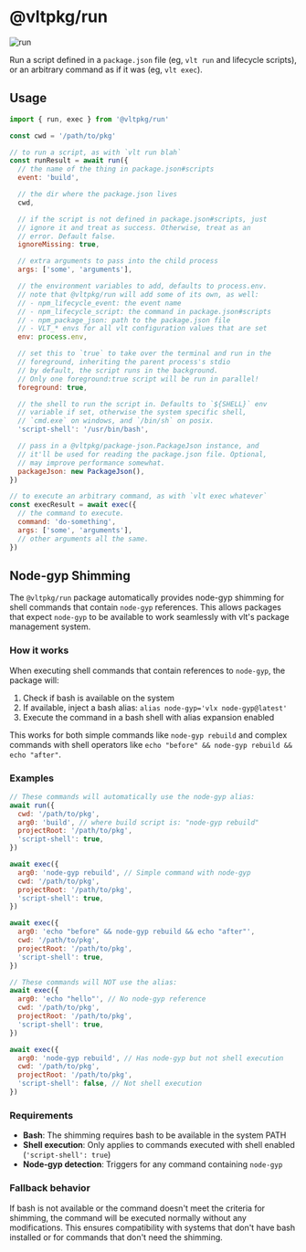 # @vltpkg/run

![run](https://github.com/user-attachments/assets/7546e081-c35c-44ac-a4bc-05caf88b7a2b)

Run a script defined in a `package.json` file (eg, `vlt run` and
lifecycle scripts), or an arbitrary command as if it was (eg,
`vlt exec`).

## Usage

```js
import { run, exec } from '@vltpkg/run'

const cwd = '/path/to/pkg'

// to run a script, as with `vlt run blah`
const runResult = await run({
  // the name of the thing in package.json#scripts
  event: 'build',

  // the dir where the package.json lives
  cwd,

  // if the script is not defined in package.json#scripts, just
  // ignore it and treat as success. Otherwise, treat as an
  // error. Default false.
  ignoreMissing: true,

  // extra arguments to pass into the child process
  args: ['some', 'arguments'],

  // the environment variables to add, defaults to process.env.
  // note that @vltpkg/run will add some of its own, as well:
  // - npm_lifecycle_event: the event name
  // - npm_lifecycle_script: the command in package.json#scripts
  // - npm_package_json: path to the package.json file
  // - VLT_* envs for all vlt configuration values that are set
  env: process.env,

  // set this to `true` to take over the terminal and run in the
  // foreground, inheriting the parent process's stdio
  // by default, the script runs in the background.
  // Only one foreground:true script will be run in parallel!
  foreground: true,

  // the shell to run the script in. Defaults to `${SHELL}` env
  // variable if set, otherwise the system specific shell,
  // `cmd.exe` on windows, and `/bin/sh` on posix.
  'script-shell': '/usr/bin/bash',

  // pass in a @vltpkg/package-json.PackageJson instance, and
  // it'll be used for reading the package.json file. Optional,
  // may improve performance somewhat.
  packageJson: new PackageJson(),
})

// to execute an arbitrary command, as with `vlt exec whatever`
const execResult = await exec({
  // the command to execute.
  command: 'do-something',
  args: ['some', 'arguments'],
  // other arguments all the same.
})
```

## Node-gyp Shimming

The `@vltpkg/run` package automatically provides node-gyp shimming for
shell commands that contain `node-gyp` references. This allows
packages that expect `node-gyp` to be available to work seamlessly
with vlt's package management system.

### How it works

When executing shell commands that contain references to `node-gyp`,
the package will:

1. Check if bash is available on the system
2. If available, inject a bash alias:
   `alias node-gyp='vlx node-gyp@latest'`
3. Execute the command in a bash shell with alias expansion enabled

This works for both simple commands like `node-gyp rebuild` and
complex commands with shell operators like
`echo "before" && node-gyp rebuild && echo "after"`.

### Examples

```js
// These commands will automatically use the node-gyp alias:
await run({
  cwd: '/path/to/pkg',
  arg0: 'build', // where build script is: "node-gyp rebuild"
  projectRoot: '/path/to/pkg',
  'script-shell': true,
})

await exec({
  arg0: 'node-gyp rebuild', // Simple command with node-gyp
  cwd: '/path/to/pkg',
  projectRoot: '/path/to/pkg',
  'script-shell': true,
})

await exec({
  arg0: 'echo "before" && node-gyp rebuild && echo "after"',
  cwd: '/path/to/pkg',
  projectRoot: '/path/to/pkg',
  'script-shell': true,
})

// These commands will NOT use the alias:
await exec({
  arg0: 'echo "hello"', // No node-gyp reference
  cwd: '/path/to/pkg',
  projectRoot: '/path/to/pkg',
  'script-shell': true,
})

await exec({
  arg0: 'node-gyp rebuild', // Has node-gyp but not shell execution
  cwd: '/path/to/pkg',
  projectRoot: '/path/to/pkg',
  'script-shell': false, // Not shell execution
})
```

### Requirements

- **Bash**: The shimming requires bash to be available in the system
  PATH
- **Shell execution**: Only applies to commands executed with shell
  enabled (`'script-shell': true`)
- **Node-gyp detection**: Triggers for any command containing
  `node-gyp`

### Fallback behavior

If bash is not available or the command doesn't meet the criteria for
shimming, the command will be executed normally without any
modifications. This ensures compatibility with systems that don't have
bash installed or for commands that don't need the shimming.
